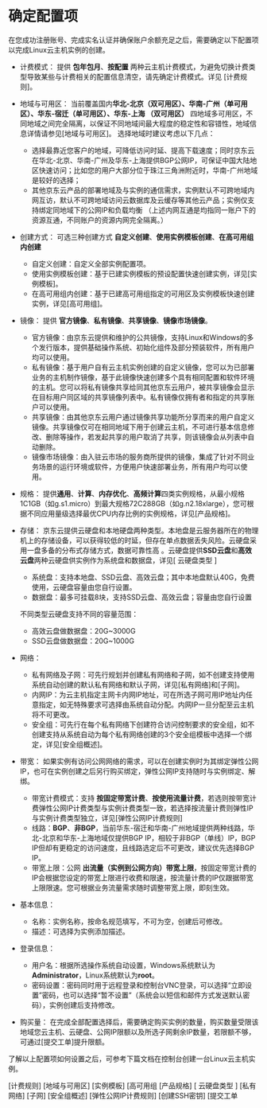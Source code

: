 # 确定配置项
在您成功注册账号、完成实名认证并确保账户余额充足之后，需要确定以下配置项以完成Linux云主机实例的创建。
* 计费模式：
   提供 **包年包月**、**按配置** 两种云主机计费模式，为避免切换计费类型导致某些与计费相关的配置信息清空，请先确定计费模式。详见 [计费规则]。
* 地域与可用区：
   当前覆盖国内**华北-北京（双可用区）、华南-广州（单可用区）、华东-宿迁（单可用区）、华东-上海 （双可用区）** 四地域多可用区，不同地域之间完全隔离，以保证不同地域间最大程度的稳定性和容错性，地域信息详情请参见[地域与可用区]。
   选择地域时建议考虑以下几点：
     * 选择最靠近您客户的地域，可降低访问时延、提高下载速度；同时京东云在华北-北京、华南-广州及华东-上海提供BGP公网IP，可保证中国大陆地区快速访问；比如您的用户大部分位于珠江三角洲附近时，华南-广州地域是较好的选择；
     * 其他京东云产品的部署地域及与实例的通信需求，实例默认不可跨地域内网互访，默认不可跨地域访问云数据库及云缓存等其他云产品；实例仅支持绑定同地域下的公网IP和负载均衡
（上述内网互通是均指同一账户下的资源互通，不同账户的资源内网完全隔离。）

* 创建方式：
   可选三种创建方式 **自定义创建**、**使用实例模板创建**、**在高可用组内创建**
    * 自定义创建：自定义全部实例配置项。
    * 使用实例模板创建：基于已建实例模板的预设配置快速创建实例，详见[实例模板]。
    * 在高可用组内创建：基于已建高可用组指定的可用区及实例模板快速创建实例，详见[高可用组]。
* 镜像：
   提供 **官方镜像**、**私有镜像**、**共享镜像**、**镜像市场镜像**。
   *  官方镜像：由京东云提供和维护的公共镜像，支持Linux和Windows的多个发行版本，提供基础操作系统、初始化组件及部分预装软件，所有用户均可以使用。
   *  私有镜像：基于用户自有云主机实例创建的自定义镜像，您可以为已部署业务的主机制作镜像，基于此镜像快速创建多个具有相同配置和软件环境的主机。您可以将私有镜像共享给同其他京东云用户，被共享镜像会显示在目标用户同区域的共享镜像列表中。私有镜像仅拥有者和指定的共享账户可以使用。
   * 共享镜像：由其他京东云用户通过镜像共享功能所分享而来的用户自定义镜像。共享镜像仅可在相同地域下用于创建云主机，不可进行基本信息修改、删除等操作，若发起共享的用户取消了共享，则该镜像会从列表中自动删除。
   * 镜像市场镜像：由入驻云市场的服务商所提供的镜像，集成了针对不同业务场景的运行环境或软件，方便用户快速部署业务，所有用户均可以使用。       
* 规格：
  提供**通用**、**计算**、**内存优化**、**高频计算**四类实例规格，从最小规格1C1GB（如g.s1.micro）到最大规格72C288GB（如g.n2.18xlarge），您可根据不同应用量级选择最优CPU内存比例的实例规格，详见[产品规格]。
* 存储：
  京东云提供云硬盘和本地硬盘两种类型。本地盘是云服务器所在的物理机上的存储设备，可以获得较低的时延，但存在单点数据丢失风险。云硬盘采用一盘多备的分布式存储方式，数据可靠性高 。云硬盘提供**SSD云盘**和**高效云盘**两种云硬盘供实例作为系统盘和数据盘，详见[ 云硬盘类型  ]
    * 系统盘：支持本地盘、SSD云盘、高效云盘；其中本地盘默认40G，免费使用，云硬盘容量由您自行设置。
    * 数据盘：最多可挂载8块，支持SSD云盘、高效云盘；容量由您自行设置
    
   不同类型云硬盘支持不同的容量范围：
   * 高效云盘做数据盘：20G~3000G                
   * SSD云盘做数据盘：20G~1000G 
 * 网络：
    *  私有网络及子网：可先行规划并创建私有网络和子网，如不创建支持使用系统自动创建的默认私有网络和默认子网，详见[私有网络]和[子网]。
    *  内网IP：为云主机指定主网卡内网IP地址，可在所选子网可用IP地址内任意指定，如无特殊要求可选择由系统自动分配。内网IP一旦分配至云主机将不可更改。
    *  安全组：可先行在每个私有网络下创建符合访问控制要求的安全组，如不创建支持从系统自动为每个私有网络创建的3个安全组模板中选择一个绑定，详见[安全组概述]。
 * 带宽：
   如果实例有访问公网网络的需求，可以在创建实例时为其绑定弹性公网IP，也可在实例创建之后另行购买绑定，弹性公网IP支持随时与实例绑定、解绑。
    * 带宽计费模式：支持 **按固定带宽计费**、**按使用流量计费**，若选则按带宽计费弹性公网IP计费类型与实例计费类型一致，若选择按流量计费则弹性IP与实例计费类型独立，详见[弹性公网IP计费规则]
    * 线路：**BGP**、**非BGP**，当前华东-宿迁和华南-广州地域提供两种线路，华北-北京和华东-上海地域仅提供BGP IP，相较于非BGP（单线）IP，BGP IP但却有更稳定的访问速度，且线路选定后不可更改，建议优先选择BGP IP。
    * 带宽上限：公网 **出流量（实例到公网方向）带宽上限**，按固定带宽计费的IP会根据您设定的带宽上限进行收费和限速，按流量计费的IP仅跟据带宽上限限速。您可根据业务流量需求随时调整带宽上限，即刻生效。
 * 基本信息：
    * 名称：实例名称，按命名规范填写，不可为空，创建后可修改。
    * 描述：可选择为实例添加描述。
* 登录信息：
    * 用户名：根据所选操作系统自动设置，Windows系统默认为**Administrator**，Linux系统默认为**root**。
    * 密码设置：密码同时用于远程登录和控制台VNC登录，可以选择“立即设置”密码，也可以选择“暂不设置”（系统会以短信和邮件方式发送默认密码），实例创建后支持修改。

* 购买量：
   在完成全部配置选择后，需要确定购买实例的数量，购买数量受限该地域您云主机、云硬盘、公网IP限额以及所选子网剩余IP数量，若限额不够，可通过[提交工单]提升限额。 

了解以上配置项如何设置之后，可参考下篇文档在控制台创建一台Linux云主机实例。

[计费规则]
[地域与可用区]
[实例模板]
[高可用组
[产品规格]
[ 云硬盘类型  ]
[私有网络]
[子网]
[安全组概述]
[弹性公网IP计费规则]
[创建SSH密钥] 
[提交工单